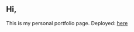 ## Hi,

This is my personal portfolio page. Deployed: [here](https://marjukkapiironen.github.io/portfolio/)
